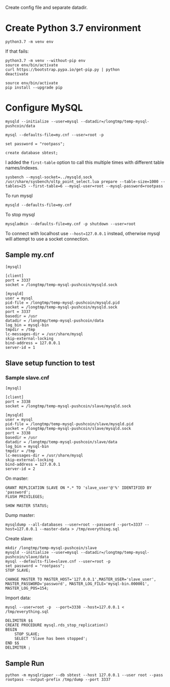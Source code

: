 Create config file and separate datadir.

# Create Python 3.7 environment

```
python3.7 -m venv env
```

If that fails:

```
python3.7 -m venv --without-pip env 
source env/bin/activate
curl https://bootstrap.pypa.io/get-pip.py | python
deactivate

source env/bin/activate
pip install --upgrade pip
```

# Configure MySQL

```
mysqld --initialize --user=mysql --datadir=/longtmp/temp-mysql-pushcoin/data
```

```
mysql --defaults-file=my.cnf --user=root -p

set password = "rootpass";

create database sbtest;
```

I added the `first-table` option to call this multiple times with different table names/indexes.

```
sysbench --mysql-socket=../mysqld.sock /usr/share/sysbench/oltp_point_select.lua prepare --table-size=1000 --tables=25 --first-table=6 --mysql-user=root --mysql-password=rootpass
```

To run mysql

```
mysqld --defaults-file=my.cnf
```

To stop mysql

```
mysqladmin --defaults-file=my.cnf -p shutdown --user=root
```

To connect with localhost use `--host=127.0.0.1` instead, otherwise mysql will attempt to use a socket connection.

## Sample my.cnf

```
[mysql]

[client]
port = 3337
socket = /longtmp/temp-mysql-pushcoin/mysqld.sock

[mysqld]
user = mysql
pid-file = /longtmp/temp-mysql-pushcoin/mysqld.pid
socket = /longtmp/temp-mysql-pushcoin/mysqld.sock
port = 3337
basedir = /usr
datadir = /longtmp/temp-mysql-pushcoin/data
log_bin = mysql-bin
tmpdir = /tmp
lc-messages-dir = /usr/share/mysql
skip-external-locking
bind-address = 127.0.0.1
server-id = 1
```

## Slave setup function to test

### Sample slave.cnf

```
[mysql]

[client]
port = 3338
socket = /longtmp/temp-mysql-pushcoin/slave/mysqld.sock

[mysqld]
user = mysql
pid-file = /longtmp/temp-mysql-pushcoin/slave/mysqld.pid
socket = /longtmp/temp-mysql-pushcoin/slave/mysqld.sock
port = 3338
basedir = /usr
datadir = /longtmp/temp-mysql-pushcoin/slave/data
log_bin = mysql-bin
tmpdir = /tmp
lc-messages-dir = /usr/share/mysql
skip-external-locking
bind-address = 127.0.0.1
server-id = 2
```

On master:
```
GRANT REPLICATION SLAVE ON *.* TO 'slave_user'@'%' IDENTIFIED BY 'password';
FLUSH PRIVILEGES;

SHOW MASTER STATUS;
```

Dump master:
```
mysqldump --all-databases --user=root --password --port=3337 --host=127.0.0.1 --master-data > /tmp/everything.sql
```

Create slave:
```
mkdir /longtmp/temp-mysql-pushcoin/slave
mysqld --initialize --user=mysql --datadir=/longtmp/temp-mysql-pushcoin/slave/data
mysql --defaults-file=slave.cnf --user=root -p
set password = "rootpass";
STOP SLAVE;

CHANGE MASTER TO MASTER_HOST='127.0.0.1',MASTER_USER='slave_user', MASTER_PASSWORD='password', MASTER_LOG_FILE='mysql-bin.000001', MASTER_LOG_POS=154;
```

Import data:
```
mysql --user=root -p  --port=3338 --host=127.0.0.1 < /tmp/everything.sql
```

```
DELIMITER $$
CREATE PROCEDURE mysql.rds_stop_replication()
BEGIN
	STOP SLAVE;
	SELECT 'Slave has been stopped';
END $$
DELIMITER ;
```


## Sample Run

```
python -m mysqlripper --db sbtest --host 127.0.0.1 --user root --pass rootpass --output-prefix /tmp/dump --port 3337
```
